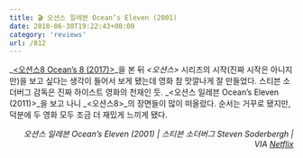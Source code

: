 ```yaml
---
title: 🎬 오션스 일레븐 Ocean’s Eleven (2001)
date: 2018-06-30T19:22:43+00:00
category: 'reviews'
url: /812
---
```


_[<오션스8 Ocean&#8217;s 8 (2017)>][1]_을 본 뒤 _<오션스>_ 시리즈의 시작(진짜 시작은 아니지만)을 보고 싶다는 생각이 들어서 보게 됐는데 영화 참 맛깔나게 잘 만들었다. 스티븐 소더버그 감독은 진짜 하이스트 영화의 천재인 듯. _<오션스 일레븐 Ocean&#8217;s Eleven (2011)>_을 보고 나니 _<오션스8>_의 장면들이 많이 떠올랐다. 순서는 거꾸로 됐지만, 덕분에 두 영화 모두 조금 더 재밌게 느끼게 됐다.

<p style="text-align:right">
  <em>오션스 일레븐 Ocean&#8217;s Eleven (2001) | 스티븐 소더버그 Steven Soderbergh</em><em>&nbsp;| VIA <a href="http://netflix.com" target="_blank" rel="noreferrer noopener">Netflix</a><br /></em>
</p>

 [1]: https://dowha.kim/807